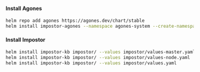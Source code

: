 #### Install Agones

```bash
helm repo add agones https://agones.dev/chart/stable
helm install impostor-agones --namespace agones-system --create-namespace agones/agones
```

#### Install Impostor

```bash
helm install impostor-kb impostor/ --values impostor/values-master.yaml
helm install impostor-kb impostor/ --values impostor/values-node.yaml
helm install impostor-kb impostor/ --values impostor/values.yaml
```
